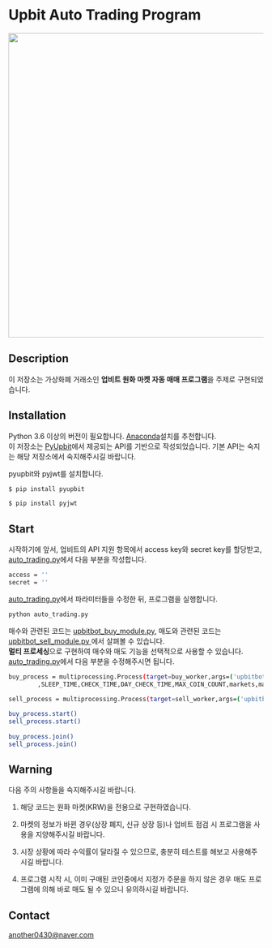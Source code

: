 # Upbit Auto Trading Program
   
<p align="left"><img src="https://user-images.githubusercontent.com/63839581/118985117-24a7d800-b9b9-11eb-9e72-64f148bc72d0.jpg" width="600"></p>   
   
## Description
   
이 저장소는 가상화폐 거래소인 **업비트 원화 마켓 자동 매매 프로그램**을 주제로 구현되었습니다.   
   
## Installation
   
Python 3.6 이상의 버전이 필요합니다. [Anaconda](https://www.anaconda.com/)설치를 추천합니다.   
이 저장소는 [PyUpbit](https://github.com/sharebook-kr/pyupbit)에서 제공되는 API를 기반으로 작성되었습니다. 기본 API는 숙지는 해당 저장소에서 숙지해주시길 바랍니다.
   
pyupbit와 pyjwt를 설치합니다.   

```bash
$ pip install pyupbit
```   
   
```bash
$ pip install pyjwt
```   
   
## Start
   
시작하기에 앞서, 업비트의 API 지원 항목에서 access key와 secret key를 할당받고, [auto_trading.py](https://github.com/sckim0430/Upbit-Auto-Trading-Program/blob/master/auto_trading.py)에서 다음 부분을 작성합니다.   
   
```bash
access = ''
secret = ''
```   
   
[auto_trading.py](https://github.com/sckim0430/Upbit-Auto-Trading-Program/blob/master/auto_trading.py)에서 파라미터들을 수정한 뒤, 프로그램을 실행합니다.   
   
```bash
python auto_trading.py
```   
   
매수와 관련된 코드는 [upbitbot_buy_module.py](https://github.com/sckim0430/Upbit-Auto-Trading-Program/blob/master/upbitbot_buy_module.py), 매도와 관련된 코드는 [upbitbot_sell_module.py ](https://github.com/sckim0430/Upbit-Auto-Trading-Program/blob/master/upbitbot_sell_module.py)에서 살펴볼 수 있습니다.   
**멀티 프로세싱**으로 구현하여 매수와 매도 기능을 선택적으로 사용할 수 있습니다. [auto_trading.py](https://github.com/sckim0430/Upbit-Auto-Trading-Program/blob/master/auto_trading.py)에서 다음 부분을 수정해주시면 됩니다.   
   
```bash
buy_process = multiprocessing.Process(target=buy_worker,args=('upbitbot_buy_module.py',FEE,MIN_ORDER_PRICE,BUY_STACK
        ,SLEEP_TIME,CHECK_TIME,DAY_CHECK_TIME,MAX_COIN_COUNT,markets,market_count,day_markets))

sell_process = multiprocessing.Process(target=sell_worker,args=('upbitbot_sell_module.py',SLEEP_TIME,CHECK_TIME_SELL,markets,market_count,SELL_MIN_VAL,SELL_STACK))
        
buy_process.start()
sell_process.start()
        
buy_process.join()
sell_process.join()
```    

## Warning
   
다음 주의 사항들을 숙지해주시길 바랍니다.   
   
1. 해당 코드는 원화 마켓(KRW)을 전용으로 구현하였습니다.   
   
2. 마켓의 정보가 바뀐 경우(상장 폐지, 신규 상장 등)나 업비트 점검 시 프로그램을 사용을 지양해주시길 바랍니다.   
   
3. 시장 상황에 따라 수익률이 달라질 수 있으므로, 충분히 테스트를 해보고 사용해주시길 바랍니다.   
   
4. 프로그램 시작 시, 이미 구매된 코인중에서 지정가 주문을 하지 않은 경우 매도 프로그램에 의해 바로 매도 될 수 있으니 유의하시길 바랍니다.   
   
## Contact
   
another0430@naver.com
